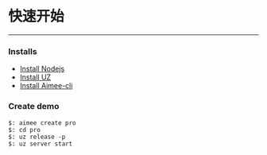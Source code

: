 # 快速开始
***

### Installs
* [Install Nodejs](http://nodejs.org/)
* [Install UZ](https://www.npmjs.com/package/uz)
* [Install Aimee-cli](https://www.npmjs.com/package/aimee-cli)

### Create demo
```
$: aimee create pro
$: cd pro
$: uz release -p
$: uz server start
```

